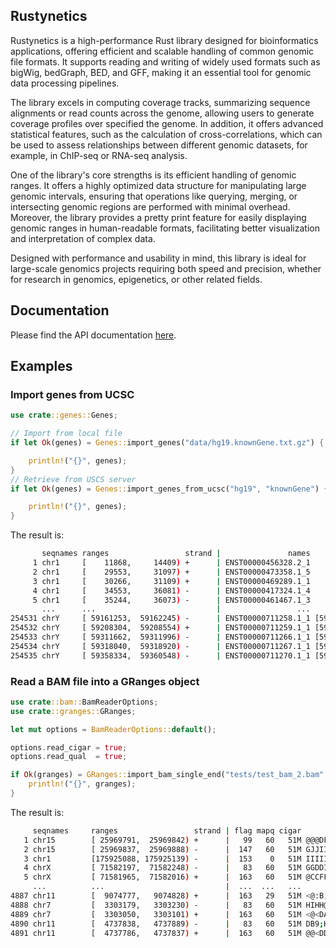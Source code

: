 
## Rustynetics

Rustynetics is a high-performance Rust library designed for bioinformatics applications, offering efficient and scalable handling of common genomic file formats. It supports reading and writing of widely used formats such as bigWig, bedGraph, BED, and GFF, making it an essential tool for genomic data processing pipelines.

The library excels in computing coverage tracks, summarizing sequence alignments or read counts across the genome, allowing users to generate coverage profiles over specified the genome. In addition, it offers advanced statistical features, such as the calculation of cross-correlations, which can be used to assess relationships between different genomic datasets, for example, in ChIP-seq or RNA-seq analysis.

One of the library's core strengths is its efficient handling of genomic ranges. It offers a highly optimized data structure for manipulating large genomic intervals, ensuring that operations like querying, merging, or intersecting genomic regions are performed with minimal overhead. Moreover, the library provides a pretty print feature for easily displaying genomic ranges in human-readable formats, facilitating better visualization and interpretation of complex data.

Designed with performance and usability in mind, this library is ideal for large-scale genomics projects requiring both speed and precision, whether for research in genomics, epigenetics, or other related fields.

## Documentation

Please find the API documentation [here](https://docs.rs/rustynetics/latest/rustynetics/).

## Examples

### Import genes from UCSC

```rust
use crate::genes::Genes;

// Import from local file
if let Ok(genes) = Genes::import_genes("data/hg19.knownGene.txt.gz") {

    println!("{}", genes);
}
// Retrieve from USCS server
if let Ok(genes) = Genes::import_genes_from_ucsc("hg19", "knownGene") {

    println!("{}", genes);
}
```
The result is:
```bash
       seqnames ranges                 strand |               names                  cds
     1 chr1     [    11868,     14409) +      | ENST00000456328.2_1       [11868, 11868)
     2 chr1     [    29553,     31097) +      | ENST00000473358.1_5       [29553, 29553)
     3 chr1     [    30266,     31109) +      | ENST00000469289.1_1       [30266, 30266)
     4 chr1     [    34553,     36081) -      | ENST00000417324.1_4       [34553, 34553)
     5 chr1     [    35244,     36073) -      | ENST00000461467.1_3       [35244, 35244)
       ...      ...                           |                 ...                  ...
254531 chrY     [ 59161253,  59162245) -      | ENST00000711258.1_1 [59161253, 59161253)
254532 chrY     [ 59208304,  59208554) +      | ENST00000711259.1_1 [59208304, 59208304)
254533 chrY     [ 59311662,  59311996) -      | ENST00000711266.1_1 [59311662, 59311662)
254534 chrY     [ 59318040,  59318920) -      | ENST00000711267.1_1 [59318040, 59318040)
254535 chrY     [ 59358334,  59360548) -      | ENST00000711270.1_1 [59358334, 59358334)
```

### Read a BAM file into a GRanges object

```rust
use crate::bam::BamReaderOptions;
use crate::granges::GRanges;

let mut options = BamReaderOptions::default();

options.read_cigar = true;
options.read_qual  = true;

if Ok(granges) = GRanges::import_bam_single_end("tests/test_bam_2.bam", Some(options)) {
    println!("{}", granges);
}
```

The result is:
```bash
     seqnames     ranges                 strand | flag mapq cigar                                                qual
   1 chr15        [ 25969791,  25969842) +      |   99   60   51M @@@DFFFFHHHHGBHIBHHHGGGIHIEEHEIIIIIIGCHGHIGIGIIIIHH
   2 chr15        [ 25969837,  25969888) -      |  147   60   51M GJJIIIIHIHDIHIIHHEGEEGJIIHFHIHCIHHGEIDHHDDHFDFFD@C@
   3 chr1         [175925088, 175925139) -      |  153    0   51M IIIIIJJJIJJJJJJJJIJGIJIJHJJJJJJJIIJJJJHHHHHFFFFFBCC
   4 chrX         [ 71582197,  71582248) -      |   83   60   51M GGDDIIIGJIJJJJJJJJJHGEHGJJJJIHDEIIGIJJGHHFHFFFFFCC@
   5 chrX         [ 71581965,  71582016) +      |  163   60   51M @CCFFDFFHHDHHJJJIGCHGIGIGIGJJJIGCGCHBFGDBFGFGIJIJGC
     ...          ...                           |  ...  ...   ...                                                 ...
4887 chr11        [  9074777,   9074828) +      |  163   29   51M <@:B;DDDFH:CC>CFEAADFFFCDFHIEHIHJEGGEHIJJIIDGGIGHII
4888 chr7         [  3303179,   3303230) -      |   83   60   51M HIHH@GIIHGHGHCJHGJIIIIIJJJJIJJIIIIIIJJHHGHHFFFFFCCC
4889 chr7         [  3303050,   3303101) +      |  163   60   51M <@<DADADAAFFFC@>DGEHIICEGH@HCCEGHCCEBGGGFG:BFCGGGBB
4890 chr11        [  4737838,   4737889) -      |   83   60   51M DB9;HCD?D??:?:):)CCA<C2:@HFAHEEHF@<?<?:ACADB;:BB1@?
4891 chr11        [  4737786,   4737837) +      |  163   60   51M @@<DDBDDFD+C?A:1CFDHBFHC<?F9+CGGI:49CCGFACE99?DC990
```
